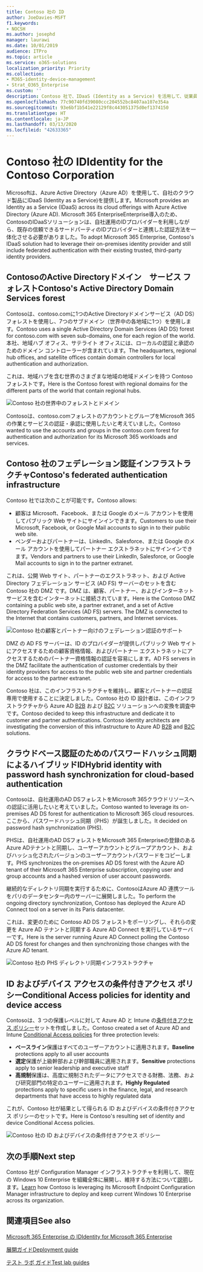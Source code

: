 ```yaml
---
title: Contoso 社の ID
author: JoeDavies-MSFT
f1.keywords:
- NOCSH
ms.author: josephd
manager: laurawi
ms.date: 10/01/2019
audience: ITPro
ms.topic: article
ms.service: o365-solutions
localization_priority: Priority
ms.collection:
- M365-identity-device-management
- Strat_O365_Enterprise
ms.custom: ''
description: Contoso 社で、IDaaS (Identity as a Service) を活用して、従業員向けのクラウド ベース認証や、パートナーと顧客向けのフェデレーション認証を提供している方法を説明します。
ms.openlocfilehash: 77c90740fd39080ccc204552bc8407aa107e354a
ms.sourcegitcommit: 93e6bf1b541e22129f8c443051375d0ef1374150
ms.translationtype: HT
ms.contentlocale: ja-JP
ms.lasthandoff: 03/13/2020
ms.locfileid: "42633365"
---
```

# <a name="identity-for-the-contoso-corporation"></a><span data-ttu-id="c4478-103">Contoso 社の ID</span><span class="sxs-lookup"><span data-stu-id="c4478-103">Identity for the Contoso Corporation</span></span>

<span data-ttu-id="c4478-104">Microsoftは、Azure Active Directory（Azure AD）を使用して、自社のクラウド製品にIDaaS (Identity as a Service)を提供します。</span><span class="sxs-lookup"><span data-stu-id="c4478-104">Microsoft provides an Identity as a Service (IDaaS) across its cloud offerings with Azure Active Directory (Azure AD).</span></span> <span data-ttu-id="c4478-105">Microsoft 365 EnterpriseEnterprise導入のため、ContosoのIDaaSソリューションは、自社運用のIDプロバイダーを利用しながら、既存の信頼できるサードパーティのIDプロバイダーと連携した認証方法を一体化させる必要がありました。</span><span class="sxs-lookup"><span data-stu-id="c4478-105">To adopt Microsoft 365 Enterprise, Contoso's IDaaS solution had to leverage their on-premises identity provider and still include federated authentication with their existing trusted, third-party identity providers.</span></span>

## <a name="contosos-active-directory-domain-services-forest"></a><span data-ttu-id="c4478-106">ContosoのActive Directoryドメイン　サービス フォレスト</span><span class="sxs-lookup"><span data-stu-id="c4478-106">Contoso's Active Directory Domain Services forest</span></span>

<span data-ttu-id="c4478-107">Contosoは、contoso.comに1つのActive Directoryドメインサービス（AD DS）フォレストを使用し、7つのサブドメイン（世界中の各地域に1つ）を使用します。</span><span class="sxs-lookup"><span data-stu-id="c4478-107">Contoso uses a single Active Directory Domain Services (AD DS) forest for contoso.com with seven sub-domains, one for each region of the world.</span></span> <span data-ttu-id="c4478-108">本社、地域ハブ オフィス、サテライト オフィスには、ローカルの認証と承認のためのドメイン コントローラーが含まれています。</span><span class="sxs-lookup"><span data-stu-id="c4478-108">The headquarters, regional hub offices, and satellite offices contain domain controllers for local authentication and authorization.</span></span>

<span data-ttu-id="c4478-109">これは、地域ハブを含む世界のさまざまな地域の地域ドメインを持つ Contoso フォレストです。</span><span class="sxs-lookup"><span data-stu-id="c4478-109">Here is the Contoso forest with regional domains for the different parts of the world that contain regional hubs.</span></span>

![Contoso 社の世界中のフォレストとドメイン](../media/contoso-identity/contoso-identity-fig1.png)
 
<span data-ttu-id="c4478-111">Contosoは、contoso.comフォレストのアカウントとグループをMicrosoft 365の作業とサービスの認証・承認に使用したいと考えていました。</span><span class="sxs-lookup"><span data-stu-id="c4478-111">Contoso wanted to use the accounts and groups in the contoso.com forest for authentication and authorization for its Microsoft 365 workloads and services.</span></span>

## <a name="contosos-federated-authentication-infrastructure"></a><span data-ttu-id="c4478-112">Contoso 社のフェデレーション認証インフラストラクチャ</span><span class="sxs-lookup"><span data-stu-id="c4478-112">Contoso's federated authentication infrastructure</span></span>

<span data-ttu-id="c4478-113">Contoso 社では次のことが可能です。</span><span class="sxs-lookup"><span data-stu-id="c4478-113">Contoso allows:</span></span>

- <span data-ttu-id="c4478-114">顧客は Microsoft、Facebook、または Google のメール アカウントを使用してパブリック Web サイトにサインインできます。</span><span class="sxs-lookup"><span data-stu-id="c4478-114">Customers to use their Microsoft, Facebook, or Google Mail accounts to sign in to their public web site.</span></span>
- <span data-ttu-id="c4478-115">ベンダーおよびパートナーは、LinkedIn、Salesforce、または Google のメール アカウントを使用してパートナー エクストラネットにサインインできます。</span><span class="sxs-lookup"><span data-stu-id="c4478-115">Vendors and partners to use their LinkedIn, Salesforce, or Google Mail accounts to sign in to the partner extranet.</span></span>

<span data-ttu-id="c4478-p103">これは、公開 Web サイト、パートナーのエクストラネット、および Active Directory フェデレーション サービス (AD FS) サーバーのセットを含む Contoso 社の DMZ です。DMZ は、顧客、パートナー、およびインターネット サービスを含むインターネットに接続されています。</span><span class="sxs-lookup"><span data-stu-id="c4478-p103">Here is the Contoso DMZ containing a public web site, a partner extranet, and a set of Active Directory Federation Services (AD FS) servers. The DMZ is connected to the Internet that contains customers, partners, and Internet services.</span></span>

![Contoso 社の顧客とパートナー向けのフェデレーション認証のサポート](../media/contoso-identity/contoso-identity-fig2.png)
 
<span data-ttu-id="c4478-119">DMZ の AD FS サーバーは、ID のプロバイダーが提供しパブリック Web サイトにアクセスするための顧客資格情報、およびパートナー エクストラネットにアクセスするためのパートナー資格情報の認証を容易にします。</span><span class="sxs-lookup"><span data-stu-id="c4478-119">AD FS servers in the DMZ facilitate the authentication of customer credentials by their identity providers for access to the public web site and partner credentials for access to the partner extranet.</span></span>

<span data-ttu-id="c4478-p104">Contoso 社は、このインフラストラクチャを維持し、顧客とパートナーの認証専用で使用することに決定しました。Contoso 社の ID 設計者は、このインフラストラクチャから Azure AD [B2B](https://docs.microsoft.com/azure/active-directory/b2b/hybrid-organizations) および [B2C](https://docs.microsoft.com/azure/active-directory-b2c/solution-articles) ソリューションへの変換を調査中です。</span><span class="sxs-lookup"><span data-stu-id="c4478-p104">Contoso decided to keep this infrastructure and dedicate it to customer and partner authentications. Contoso identity architects are investigating the conversion of this infrastructure to Azure AD [B2B](https://docs.microsoft.com/azure/active-directory/b2b/hybrid-organizations) and [B2C](https://docs.microsoft.com/azure/active-directory-b2c/solution-articles) solutions.</span></span>

## <a name="hybrid-identity-with-password-hash-synchronization-for-cloud-based-authentication"></a><span data-ttu-id="c4478-122">クラウドベース認証のためのパスワードハッシュ同期によるハイブリッドID</span><span class="sxs-lookup"><span data-stu-id="c4478-122">Hybrid identity with password hash synchronization for cloud-based authentication</span></span>

<span data-ttu-id="c4478-123">Contosoは、自社運用のAD DSフォレストをMicrosoft 365クラウドリソースへの認証に活用したいと考えていました。</span><span class="sxs-lookup"><span data-stu-id="c4478-123">Contoso wanted to leverage its on-premises AD DS forest for authentication to Microsoft 365 cloud resources.</span></span> <span data-ttu-id="c4478-124">ここから、パスワードハッシュ同期（PHS）が誕生しました。</span><span class="sxs-lookup"><span data-stu-id="c4478-124">It decided on password hash synchronization (PHS).</span></span>

<span data-ttu-id="c4478-125">PHSは、自社運用のAD DSフォレストをMicrosoft 365 Enterpriseの登録のあるAzure ADテナントと同期し、ユーザーアカウントとグループアカウント、およびハッシュ化されたバージョンのユーザーアカウントパスワードをコピーします。</span><span class="sxs-lookup"><span data-stu-id="c4478-125">PHS synchronizes the on-premises AD DS forest with the Azure AD tenant of their Microsoft 365 Enterprise subscription, copying user and group accounts and a hashed version of user account passwords.</span></span> 

<span data-ttu-id="c4478-126">継続的なディレクトリ同期を実行するために、ContosoはAzure AD 連携ツールをパリのデータセンター内のサーバーに展開しました。</span><span class="sxs-lookup"><span data-stu-id="c4478-126">To perform the ongoing directory synchronization, Contoso has deployed the Azure AD Connect tool on a server in its Paris datacenter.</span></span> 

<span data-ttu-id="c4478-127">これは、変更のために Contoso AD DS フォレストをポーリングし、それらの変更を Azure AD テナントと同期する Azure AD Connect を実行しているサーバーです。</span><span class="sxs-lookup"><span data-stu-id="c4478-127">Here is the server running Azure AD Connect polling the Contoso AD DS forest for changes and then synchronizing those changes with the Azure AD tenant.</span></span>

![Contoso 社の PHS ディレクトリ同期インフラストラクチャ](../media/contoso-identity/contoso-identity-fig4.png)
 
## <a name="conditional-access-policies-for-identity-and-device-access"></a><span data-ttu-id="c4478-129">ID およびデバイス アクセスの条件付きアクセス ポリシー</span><span class="sxs-lookup"><span data-stu-id="c4478-129">Conditional Access policies for identity and device access</span></span>

<span data-ttu-id="c4478-130">Contosoは、3 つの保護レベルに対して Azure AD と Intune の[条件付きアクセス ポリシー](identity-access-policies.md)セットを作成しました。</span><span class="sxs-lookup"><span data-stu-id="c4478-130">Contoso created a set of Azure AD and Intune [Conditional Access policies](identity-access-policies.md) for three protection levels:</span></span>

- <span data-ttu-id="c4478-131">**ベースライン**保護はすべてのユーザーアカウントに適用されます。</span><span class="sxs-lookup"><span data-stu-id="c4478-131">**Baseline** protections apply to all user accounts</span></span>
- <span data-ttu-id="c4478-132">**選定**保護が上級幹部および幹部職員に適用されます。</span><span class="sxs-lookup"><span data-stu-id="c4478-132">**Sensitive** protections apply to senior leadership and executive staff</span></span>
- <span data-ttu-id="c4478-133">**高規制**保護は、高度に規制されたデータにアクセスできる財務、法務、および研究部門の特定のユーザーに適用されます。</span><span class="sxs-lookup"><span data-stu-id="c4478-133">**Highly Regulated** protections apply to specific users in the finance, legal, and research departments that have access to highly regulated data</span></span>

<span data-ttu-id="c4478-134">これが、Contoso 社が結果として得られる ID およびデバイスの条件付きアクセス ポリシーのセットです。</span><span class="sxs-lookup"><span data-stu-id="c4478-134">Here is Contoso's resulting set of identity and device Conditional Access policies.</span></span>

![Contoso 社の ID およびデバイスの条件付きアクセス ポリシー](../media/contoso-identity/contoso-identity-fig5.png)
 
## <a name="next-step"></a><span data-ttu-id="c4478-136">次の手順</span><span class="sxs-lookup"><span data-stu-id="c4478-136">Next step</span></span>

<span data-ttu-id="c4478-137">Contoso 社が Configuration Manager インフラストラクチャを利用して、現在の Windows 10 Enterprise を組織全体に展開し、維持する方法について[説明](contoso-win10.md)します。</span><span class="sxs-lookup"><span data-stu-id="c4478-137">[Learn](contoso-win10.md) how Contoso is leveraging its Microsoft Endpoint Configuration Manager infrastructure to deploy and keep current Windows 10 Enterprise across its organization.</span></span>

## <a name="see-also"></a><span data-ttu-id="c4478-138">関連項目</span><span class="sxs-lookup"><span data-stu-id="c4478-138">See also</span></span>

[<span data-ttu-id="c4478-139">Microsoft 365 Enterprise の ID</span><span class="sxs-lookup"><span data-stu-id="c4478-139">Identity for Microsoft 365 Enterprise</span></span>](identity-infrastructure.md)

[<span data-ttu-id="c4478-140">展開ガイド</span><span class="sxs-lookup"><span data-stu-id="c4478-140">Deployment guide</span></span>](deploy-microsoft-365-enterprise.md)

[<span data-ttu-id="c4478-141">テスト ラボ ガイド</span><span class="sxs-lookup"><span data-stu-id="c4478-141">Test lab guides</span></span>](m365-enterprise-test-lab-guides.md)

